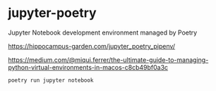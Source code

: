 # jupyter-poetry
Jupyter Notebook development environment managed by Poetry


https://hippocampus-garden.com/jupyter_poetry_pipenv/

https://medium.com/@miqui.ferrer/the-ultimate-guide-to-managing-python-virtual-environments-in-macos-c8cb49bf0a3c

```
poetry run jupyter notebook
```
